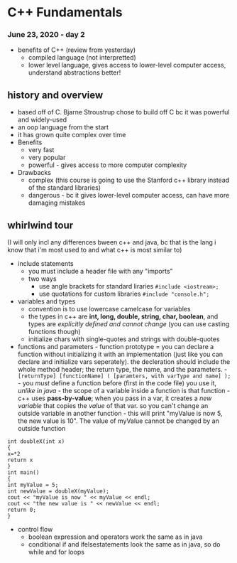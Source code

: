 # C++ Fundamentals
### June 23, 2020 - day 2

- benefits of C++ (review from yesterday)
	- compiled language (not interpretted)
	- lower level language, gives access to lower-level computer access, understand abstractions better!

## history and overview
- based off of C. Bjarne Stroustrup chose to build off C bc it was powerful and widely-used
- an oop language from the start
- it has grown quite complex over time
- Benefits
	- very fast
	- very popular
	- powerful - gives access to more computer complexity
- Drawbacks
	- complex (this course is going to use the Stanford c++ library instead of the standard libraries)
	- dangerous - bc it gives lower-level computer access, can have more damaging mistakes

## whirlwind tour
(I will only incl any differences bween c++ and java, bc that is the lang i know that i'm most used to and what c++ is most similar to)
- include statements
	- you must include a header file with any "imports"
	- two ways
		- use angle brackets for standard liraries `#include <iostream>;`
		- use quotations for  custom libraries `#include "console.h";`
- variables and types
	- convention is to use lowercase camelcase for variables 
	- the types in c++ are **int, long, double, string, char, boolean**, and types are *explicitly defined and cannot change* (you can use casting functions though)
	- initialize chars with single-quotes and strings with double-quotes
- functions and parameters
		- function prototype = you can declare a function without initializing it with an implementation (just like you can declare and initialize vars seperately). the decleration should include the whole method header; the return type, the name, and the parameters.
			- ` [returnType] [functionName] ( [paramters, with varType and name] );`
		- you *must* define a function before (first in the code file) you use it, *unlike in java*
		- the scope of a variable inside a function is that function
		- c++ uses **pass-by-value**; when you pass in a var, it creates a *new variable* that copies the *value* of that var. so you can't change an outside variable in another function
			- this will print "myValue is now 5, the new value is 10". The value of myValue cannot be changed by an outside function
	
```
int doubleX(int x)
{
x=*2
return x
}
int main()
{
int myValue = 5;
int newValue = doubleX(myValue);
cout << "myValue is now " << myValue << endl;
cout << "the new value is " << newValue << endl;
return 0;
}
```
			
- control flow
	- boolean expression and operators work the same as in java
	- conditional if and ifelsestatements look the same as in java, so do while and for loops
